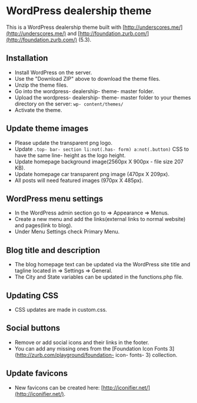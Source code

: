 WordPress dealership theme
===

This is a WordPress dealership theme built with [http://underscores.me/](http://underscores.me/) and [http://foundation.zurb.com/](http://foundation.zurb.com/) (5.3).

## Installation
- Install WordPress on the server.
- Use the "Download ZIP" above to download the theme files.
- Unzip the theme files.
- Go into the wordpress- dealership- theme- master folder.
- Upload the wordpress- dealership- theme- master folder to your themes directory on the server: `wp- content/themes/`
- Activate the theme.

## Update theme images
- Please update the transparent png logo.
- Update `.top- bar- section li:not(.has- form) a:not(.button)` CSS to have the same line- height as the logo height.
- Update homepage background image(2560px X 900px -  file size 207 KB).
- Update homepage car transparent png image (470px X 209px).
- All posts will need featured images (970px X 485px).

## WordPress menu settings
- In the WordPress admin section go to => Appearance => Menus.
- Create a new menu and add the links(external links to normal website) and pages(link to blog).
- Under Menu Settings check Primary Menu.

## Blog title and description
- The blog homepage text can be updated via the WordPress site title and tagline located in => Settings => General.
- The City and State variables can be updated in the functions.php file.

## Updating CSS
- CSS updates are made in custom.css.

## Social buttons
- Remove or add social icons and their links in the footer.
- You can add any missing ones from the [Foundation Icon Fonts 3](http://zurb.com/playground/foundation- icon- fonts- 3) collection.

## Update favicons
- New favicons can be created here: [http://iconifier.net/](http://iconifier.net/).
